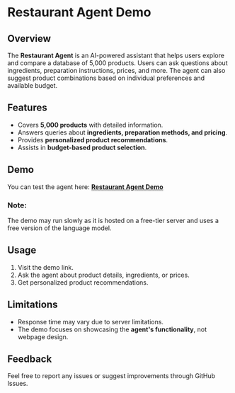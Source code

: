 # Restaurant Agent Demo

## Overview
The **Restaurant Agent** is an AI-powered assistant that helps users explore and compare a database of 5,000 products. Users can ask questions about ingredients, preparation instructions, prices, and more. The agent can also suggest product combinations based on individual preferences and available budget.

## Features
- Covers **5,000 products** with detailed information.
- Answers queries about **ingredients, preparation methods, and pricing**.
- Provides **personalized product recommendations**.
- Assists in **budget-based product selection**.

## Demo
You can test the agent here: **[Restaurant Agent Demo](https://restaurantagent.onrender.com/)**

### Note:
The demo may run slowly as it is hosted on a free-tier server and uses a free version of the language model.

## Usage
1. Visit the demo link.
2. Ask the agent about product details, ingredients, or prices.
3. Get personalized product recommendations.

## Limitations
- Response time may vary due to server limitations.
- The demo focuses on showcasing the **agent's functionality**, not webpage design.

## Feedback
Feel free to report any issues or suggest improvements through GitHub Issues.
